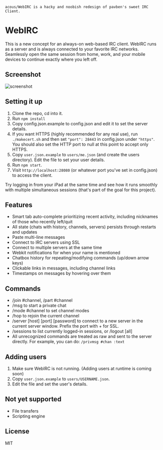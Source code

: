 `acous/WebIRC is a hacky and noobish redesign of pavben's sweet IRC Client.`

# WebIRC

This is a new concept for an always-on web-based IRC client. WebIRC runs as a server and is always connected to your favorite IRC networks. Seamlessly open the same session from home, work, and your mobile devices to continue exactly where you left off.

## Screenshot
![screenshot](https://dl.dropboxusercontent.com/u/103004/webirc0.12.png)


## Setting it up

1. Clone the repo, cd into it.
2. Run `npm install`
3. Copy config.json.example to config.json and edit it to set the server details.
4. If you want HTTPS (highly recommended for any real use), run `./makecert.sh` and then set `"port": 28443` in config.json under `"https"`. You should also set the HTTP port to null at this point to accept only HTTPS.
5. Copy `user.json.example` to `users/me.json` (and create the users directory). Edit the file to set your user details.
6. Run `npm start`.
7. Visit `http://localhost:28080` (or whatever port you've set in config.json) to access the client.

Try logging in from your iPad at the same time and see how it runs smoothly with multiple simultaneous sessions (that's part of the goal for this project).

## Features

* Smart tab auto-complete prioritizing recent activity, including nicknames of those who recently left/quit
* All state (chats with history, channels, servers) persists through restarts and updates
* Paste multi-line messages
* Connect to IRC servers using SSL
* Connect to multiple servers at the same time
* Webkit notifications for when your name is mentioned
* Chatbox history for repeating/modifying commands (up/down arrow keys)
* Clickable links in messages, including channel links
* Timestamps on messages by hovering over them

## Commands

* /join #channel, /part #channel
* /msg <nick> <text> to start a private chat
* /mode #channel <modes> to set channel modes
* /hop to rejoin the current channel
* /server [host] [port] [password] to connect to a new server in the current server window. Prefix the port with + for SSL.
* /sessions to list currently logged-in sessions, or /logout [all]
* All unrecognized commands are treated as raw and sent to the server directly. For example, you can do: `/privmsg #chan :text`

## Adding users

1. Make sure WebIRC is not running. (Adding users at runtime is coming soon)
2. Copy `user.json.example` to `users/USERNAME.json`.
3. Edit the file and set the user's details.

## Not yet supported
* File transfers
* Scripting engine

## License
MIT
